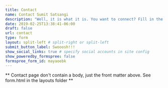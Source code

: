 ```yaml
---
title: Contact
name: Contact Sumit Satsangi
description: "Well, it is what it is. You want to connect? Fill in the details on left and I will connect with you quickly. <br> Do consider the geographical time difference in mind though."
date: 2019-02-25T13:38:41-06:00
draft: false
url: contact
type: form
layout: split-left # split-right or split-left
submit_button_label: Swooosh!!!
show_social_links: true # specify social accounts in site config
show_poweredby_formspree: false
formspree_form_id: mayaoebk
---
```


** Contact page don't contain a body, just the front matter above.
See form.html in the layouts folder **
